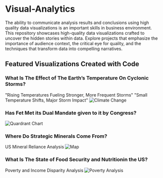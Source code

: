# Visual-Analytics

The ability to communicate analysis results and conclusions using high quality data visualizations is an important skills in business environment.
This repository showcases high-quality data visualizations crafted to uncover the hidden stories within data. Explore projects that emphasize the importance of audience context, the critical eye for quality, and the techniques that transform data into compelling narratives. 

## Featured Visualizations Created with Code

### What Is The Effect of The Earth’s Temperature On Cyclonic Storms?

"Rising Temperatures Fueling Stronger, More Frequent Storms"
"Small Temperature Shifts, Major Storm Impact"
![Climate Change](https://github.com/yinaS1234/Visuals-Presentation/blob/main/cl.png)

### Has Fet Met its Dual Mandate given to it by Congress?
![Quardrant Chart](https://github.com/yinaS1234/Visuals-Presentation/blob/main/quardrant.png)

### Where Do Strategic Minerals Come From?
US Mineral Reliance Analysis
![Map](https://github.com/yinaS1234/Visuals-Presentation/blob/main/map.png)

### What Is The State of Food Security and Nutritionin the US?
Poverty and Income Disparity Analysis
![Poverty Analysis](https://github.com/yinaS1234/Visuals-Presentation/blob/main/poverty.png)
